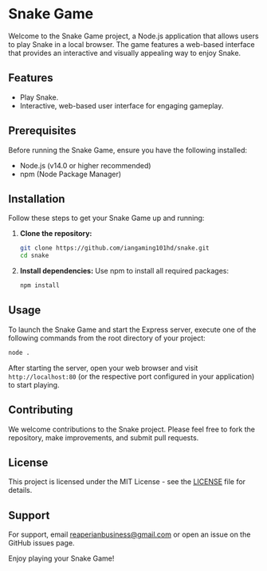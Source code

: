 # Snake Game

Welcome to the Snake Game project, a Node.js application that allows users to play Snake in a local browser. The game features a web-based interface that provides an interactive and visually appealing way to enjoy Snake.

## Features

- Play Snake.
- Interactive, web-based user interface for engaging gameplay.

## Prerequisites

Before running the Snake Game, ensure you have the following installed:
- Node.js (v14.0 or higher recommended)
- npm (Node Package Manager)

## Installation

Follow these steps to get your Snake Game up and running:

1. **Clone the repository:**
   ```bash
   git clone https://github.com/iangaming101hd/snake.git
   cd snake
   ```
2. **Install dependencies:**
    Use npm to install all required packages:
    ```bash
    npm install
    ```

## Usage

To launch the Snake Game and start the Express server, execute one of the following commands from the root directory of your project:

   ```bash
   node .
   ```
After starting the server, open your web browser and visit `http://localhost:80` (or the respective port configured in your application) to start playing.

## Contributing

We welcome contributions to the Snake project. Please feel free to fork the repository, make improvements, and submit pull requests.

## License

This project is licensed under the MIT License - see the [LICENSE](LICENSE) file for details.

## Support

For support, email reaperianbusiness@gmail.com or open an issue on the GitHub issues page.

Enjoy playing your Snake Game!